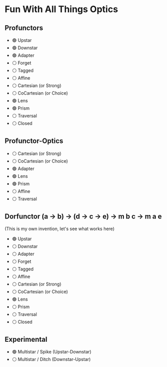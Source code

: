 # Fun With All Things Optics

## Profunctors
- :green_circle: Upstar
- :green_circle: Downstar
- :green_circle: Adapter
- :white_circle: Forget
- :white_circle: Tagged
- :white_circle: Affine
- :white_circle: Cartesian   (or Strong)
- :white_circle: CoCartesian (or Choice)
- :green_circle: Lens
- :green_circle: Prism
- :white_circle: Traversal
- :white_circle: Closed

## Profunctor-Optics
- :white_circle: Cartesian   (or Strong)
- :white_circle: CoCartesian (or Choice)
- :green_circle: Adapter
- :green_circle: Lens
- :green_circle: Prism
- :white_circle: Affine
- :white_circle: Traversal

## Dorfunctor (a -> b) -> (d -> c -> e) -> m b c -> m a e
(This is my own invention, let's see what works here)
- :green_circle: Upstar
- :white_circle: Downstar
- :white_circle: Adapter
- :white_circle: Forget
- :white_circle: Tagged
- :white_circle: Affine
- :white_circle: Cartesian   (or Strong)
- :white_circle: CoCartesian (or Choice)
- :green_circle: Lens
- :white_circle: Prism
- :white_circle: Traversal
- :white_circle: Closed


## Experimental
- :green_circle: Multistar / Spike (Upstar-Downstar)
- :white_circle: Multistar / Ditch (Downstar-Upstar)